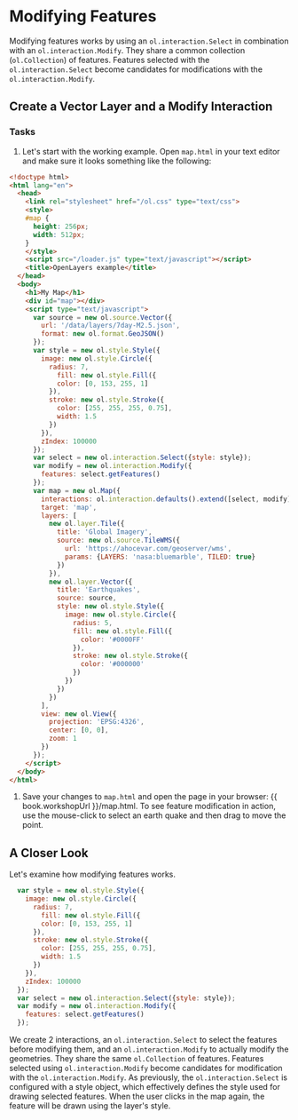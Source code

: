 # Modifying Features

Modifying features works by using an `ol.interaction.Select` in combination with an `ol.interaction.Modify`. They share a common collection (`ol.Collection`) of features. Features selected with the `ol.interaction.Select` become candidates for modifications with the `ol.interaction.Modify`.

## Create a Vector Layer and a Modify Interaction

### Tasks

1. Let's start with the working example.  Open `map.html` in your text editor and make sure it looks something like the following:

  ```html  
  <!doctype html>
  <html lang="en">
    <head>
      <link rel="stylesheet" href="/ol.css" type="text/css">
      <style>
      #map {
        height: 256px;
        width: 512px;
      }
      </style>
      <script src="/loader.js" type="text/javascript"></script>
      <title>OpenLayers example</title>
    </head>
    <body>
      <h1>My Map</h1>
      <div id="map"></div>
      <script type="text/javascript">
        var source = new ol.source.Vector({
          url: '/data/layers/7day-M2.5.json',
          format: new ol.format.GeoJSON()
        });
        var style = new ol.style.Style({
          image: new ol.style.Circle({
            radius: 7,
              fill: new ol.style.Fill({
              color: [0, 153, 255, 1]
            }),
            stroke: new ol.style.Stroke({
              color: [255, 255, 255, 0.75],
              width: 1.5
            })
          }),
          zIndex: 100000
        });
        var select = new ol.interaction.Select({style: style});
        var modify = new ol.interaction.Modify({
          features: select.getFeatures()
        });
        var map = new ol.Map({
          interactions: ol.interaction.defaults().extend([select, modify]),
          target: 'map',
          layers: [
            new ol.layer.Tile({
              title: 'Global Imagery',
              source: new ol.source.TileWMS({
                url: 'https://ahocevar.com/geoserver/wms',
                params: {LAYERS: 'nasa:bluemarble', TILED: true}
              })
            }),
            new ol.layer.Vector({
              title: 'Earthquakes',
              source: source,
              style: new ol.style.Style({
                image: new ol.style.Circle({
                  radius: 5,
                  fill: new ol.style.Fill({
                    color: '#0000FF'
                  }),
                  stroke: new ol.style.Stroke({
                    color: '#000000'
                  })
                })
              })
            })
          ],
          view: new ol.View({
            projection: 'EPSG:4326',
            center: [0, 0],
            zoom: 1
          })
        });
      </script>
    </body>
  </html>
  ```        

1.  Save your changes to `map.html` and open the page in your browser:  {{ book.workshopUrl }}/map.html. To see feature modification in action, use the mouse-click to select an earth quake and then drag to move the point.

## A Closer Look

Let's examine how modifying features works.

```js
  var style = new ol.style.Style({
    image: new ol.style.Circle({
      radius: 7,
        fill: new ol.style.Fill({
        color: [0, 153, 255, 1]
      }),
      stroke: new ol.style.Stroke({
        color: [255, 255, 255, 0.75],
        width: 1.5
      })
    }),
    zIndex: 100000
  });
  var select = new ol.interaction.Select({style: style});
  var modify = new ol.interaction.Modify({
    features: select.getFeatures()
  });
```

We create 2 interactions, an `ol.interaction.Select` to select the features before modifying them, and an `ol.interaction.Modify` to actually modify the geometries. They share the same `ol.Collection` of features. Features selected using `ol.interaction.Modify` become candidates for modification with the `ol.interaction.Modify`. As previously, the `ol.interaction.Select` is configured with a style object, which effectively defines the style used for drawing selected features. When the user clicks in the map again, the feature will be drawn using the layer's style.
